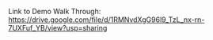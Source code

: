 Link to Demo Walk Through: https://drive.google.com/file/d/1RMNvdXgG96l9_TzL_nx-rn-7UXFuf_YB/view?usp=sharing
